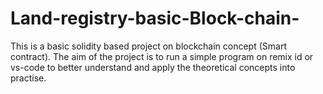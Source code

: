 # Land-registry-basic-Block-chain-
This is a basic solidity based project on blockchain concept (Smart contract). The aim of the project is to run a simple program on remix id or vs-code to better understand and apply the theoretical concepts into practise.
